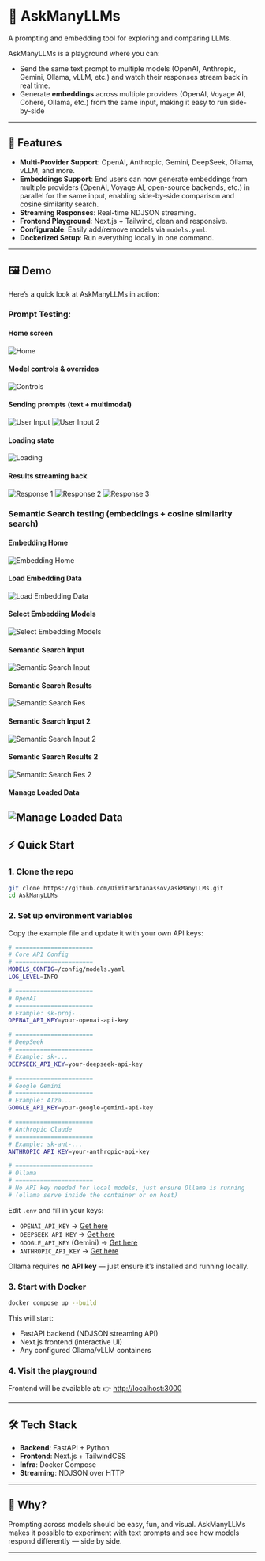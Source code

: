 # 🎤 AskManyLLMs

A prompting and embedding tool for exploring and comparing LLMs.

AskManyLLMs is a playground where you can:
- Send the same text prompt to multiple models (OpenAI, Anthropic, Gemini, Ollama, vLLM, etc.) and watch their responses stream back in real time.  
- Generate **embeddings** across multiple providers (OpenAI, Voyage AI, Cohere, Ollama, etc.) from the same input, making it easy to run side-by-side
---

## 🚀 Features

* **Multi-Provider Support**: OpenAI, Anthropic, Gemini, DeepSeek, Ollama, vLLM, and more.
* **Embeddings Support**: End users can now generate embeddings from multiple providers (OpenAI, Voyage AI, open-source backends, etc.) in parallel for the same input, enabling side-by-side comparison and cosine similarity search.
* **Streaming Responses**: Real-time NDJSON streaming.
* **Frontend Playground**: Next.js + Tailwind, clean and responsive.
* **Configurable**: Easily add/remove models via `models.yaml`.
* **Dockerized Setup**: Run everything locally in one command.

---

## 🖼 Demo

Here’s a quick look at AskManyLLMs in action:
### Prompt Testing:
#### Home screen
![Home](./screenshots/home.png)

#### Model controls & overrides
![Controls](./screenshots/controls.png)

#### Sending prompts (text + multimodal)
![User Input](./screenshots/user_in.png)
![User Input 2](./screenshots/user_in2.png)

#### Loading state
![Loading](./screenshots/loading.png)

#### Results streaming back
![Response 1](./screenshots/res1.png)
![Response 2](./screenshots/res2.png)
![Response 3](./screenshots/res3.png)

### Semantic Search testing (embeddings + cosine similarity search)
#### Embedding Home
![Embedding Home](./screenshots/embedding_home.png)
#### Load Embedding Data
![Load Embedding Data](./screenshots/load_embedding_data.png)
#### Select Embedding Models
![Select Embedding Models](./screenshots/select_embedding_models.png)
#### Semantic Search Input
![Semantic Search Input](./screenshots/semantic_search_in_1.png)
#### Semantic Search Results
![Semantic Search Res](./screenshots/semantic_search_res_1.png)
#### Semantic Search Input 2
![Semantic Search Input 2](./screenshots/semantic_search_in_2.png)
#### Semantic Search Results 2
![Semantic Search Res 2](./screenshots/semantic_search_res_2.png)
#### Manage Loaded Data
![Manage Loaded Data](./screenshots/manage_loaded_data.png)
---

## ⚡ Quick Start

### 1. Clone the repo

```bash
git clone https://github.com/DimitarAtanassov/askManyLLMs.git
cd AskManyLLMs
```

### 2. Set up environment variables

Copy the example file and update it with your own API keys:

```bash
# ======================
# Core API Config
# ======================
MODELS_CONFIG=/config/models.yaml
LOG_LEVEL=INFO

# ======================
# OpenAI
# ======================
# Example: sk-proj-...
OPENAI_API_KEY=your-openai-api-key

# ======================
# DeepSeek
# ======================
# Example: sk-...
DEEPSEEK_API_KEY=your-deepseek-api-key

# ======================
# Google Gemini
# ======================
# Example: AIza...
GOOGLE_API_KEY=your-google-gemini-api-key

# ======================
# Anthropic Claude
# ======================
# Example: sk-ant-...
ANTHROPIC_API_KEY=your-anthropic-api-key

# ======================
# Ollama
# ======================
# No API key needed for local models, just ensure Ollama is running
# (ollama serve inside the container or on host)
```

Edit `.env` and fill in your keys:

* `OPENAI_API_KEY` → [Get here](https://platform.openai.com/)
* `DEEPSEEK_API_KEY` → [Get here](https://platform.deepseek.com/)
* `GOOGLE_API_KEY` (Gemini) → [Get here](https://aistudio.google.com/app/apikey)
* `ANTHROPIC_API_KEY` → [Get here](https://console.anthropic.com/)

Ollama requires **no API key** — just ensure it’s installed and running locally.

### 3. Start with Docker

```bash
docker compose up --build
```

This will start:

* FastAPI backend (NDJSON streaming API)
* Next.js frontend (interactive UI)
* Any configured Ollama/vLLM containers

### 4. Visit the playground

Frontend will be available at:
👉 [http://localhost:3000](http://localhost:3000)

---

## 🛠 Tech Stack

* **Backend**: FastAPI + Python
* **Frontend**: Next.js + TailwindCSS
* **Infra**: Docker Compose
* **Streaming**: NDJSON over HTTP

---

## 🎯 Why?

Prompting across models should be easy, fun, and visual. AskManyLLMs makes it possible to experiment with text prompts and see how models respond differently — side by side.

---

